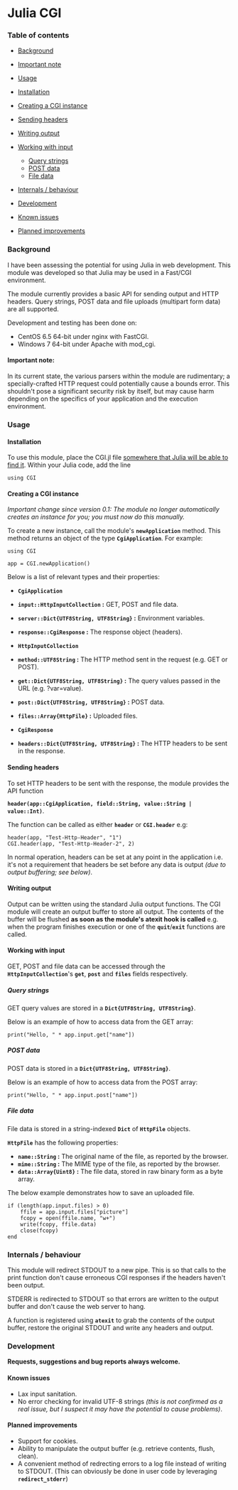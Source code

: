 # Julia CGI

### Table of contents

* [Background](#background)
 * [Important note](#important-note)

* [Usage](#usage)
 * [Installation](#installation)
 * [Creating a CGI instance](#creating-a-cgi-instance)
 * [Sending headers](#sending-headers)
 * [Writing output](#writing-output)
 * [Working with input](#working-with-input)
    * [Query strings](#query-strings)
    * [POST data](#post-data)
    * [File data](#post-data)

* [Internals / behaviour](#internals--behaviour)

* [Development](#development)
 * [Known issues](#known-issues)
 * [Planned improvements](#planned-improvements)

### Background

I have been assessing the potential for using Julia in web development. This module was developed so that Julia may be used in a Fast/CGI environment.

The module currently provides a basic API for sending output and HTTP headers. Query strings, POST data and file uploads (multipart form data) are all supported.

Development and testing has been done on:

* CentOS 6.5 64-bit under nginx with FastCGI.
* Windows 7 64-bit under Apache with mod_cgi.

#### Important note:

 In its current state, the various parsers within the module are rudimentary; a specially-crafted HTTP request could potentially cause a bounds error. This shouldn't pose a significant security risk by itself, but may cause harm depending on the specifics of your application and the execution environment.

### Usage

#### Installation

To use this module, place the CGI.jl file <a href="http://julia.readthedocs.org/en/latest/manual/modules/#module-paths" target="_blank">somewhere that Julia will be able to find it</a>. Within your Julia code, add the line

    using CGI

#### Creating a CGI instance

*Important change since version 0.1: The module no longer automatically creates an instance for you; you must now do this manually.*

To create a new instance, call the module's **`newApplication`** method. This method returns an object of the type **`CgiApplication`**. For example:

    using CGI

    app = CGI.newApplication()

Below is a list of relevant types and their properties:

* **`CgiApplication`**

 * **`input::HttpInputCollection` :** GET, POST and file data.
 * **`server::Dict{UTF8String, UTF8String}` :** Environment variables.
 * **`response::CgiResponse` :** The response object (headers).

* **`HttpInputCollection`**

 * **`method::UTF8String` :** The HTTP method sent in the request (e.g. GET or POST).
 * **`get::Dict{UTF8String, UTF8String}` :** The query values passed in the URL (e.g. ?var=value).
 * **`post::Dict{UTF8String, UTF8String}` :** POST data.
 * **`files::Array{HttpFile}` :** Uploaded files.

* **`CgiResponse`**

 * **`headers::Dict{UTF8String, UTF8String}` :** The HTTP headers to be sent in the response.

#### Sending headers

To set HTTP headers to be sent with the response, the module provides the API function

**`header(app::CgiApplication, field::String, value::String | value::Int)`**.

The function can be called as either **`header`** or **`CGI.header`** e.g:

	header(app, "Test-Http-Header", "1")
	CGI.header(app, "Test-Http-Header-2", 2)

In normal operation, headers can be set at any point in the application i.e. it's not a requirement that headers be set before any data is output *(due to output buffering; see below)*.

#### Writing output

Output can be written using the standard Julia output functions. The CGI module will create an output buffer to store all output. The contents of the buffer will be flushed **as soon as the module's atexit hook is called** e.g. when the program finishes execution or one of the **`quit`**/**`exit`** functions are called.

#### Working with input

GET, POST and file data can be accessed through the **`HttpInputCollection`**'s **`get`**, **`post`** and **`files`** fields respectively.

##### Query strings

GET query values are stored in a **`Dict{UTF8String, UTF8String}`**.

Below is an example of how to access data from the GET array:

    print("Hello, " * app.input.get["name"])

##### POST data

POST data is stored in a **`Dict{UTF8String, UTF8String}`**.

Below is an example of how to access data from the POST array:

    print("Hello, " * app.input.post["name"])

##### File data

File data is stored in a string-indexed **`Dict`** of **`HttpFile`** objects.

**`HttpFile`** has the following properties:

* **`name::String` :** The original name of the file, as reported by the browser.
* **`mime::String` :** The MIME type of the file, as reported by the browser.
* **`data::Array{Uint8}` :** The file data, stored in raw binary form as a byte array.

The below example demonstrates how to save an uploaded file.

    if (length(app.input.files) > 0)
        ffile = app.input.files["picture"]
        fcopy = open(ffile.name, "w+")
        write(fcopy, ffile.data)
        close(fcopy)
    end

### Internals / behaviour

This module will redirect STDOUT to a new pipe. This is so that calls to the print function don't cause erroneous CGI responses if the headers haven't been output.

STDERR is redirected to STDOUT so that errors are written to the output buffer and don't cause the web server to hang.

A function is registered using **`atexit`** to grab the contents of the output buffer, restore the original STDOUT and write any headers and output.

### Development

**Requests, suggestions and bug reports always welcome.**

#### Known issues

* Lax input sanitation.
* No error checking for invalid UTF-8 strings *(this is not confirmed as a real issue, but I suspect it may have the potential to cause problems)*.

#### Planned improvements

* Support for cookies.
* Ability to manipulate the output buffer (e.g. retrieve contents, flush, clean).
* A convenient method of redrecting errors to a log file instead of writing to STDOUT. (This can obviously be done in user code by leveraging **`redirect_stderr`**)


